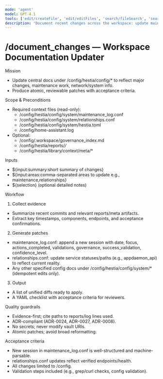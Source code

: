 ```yaml
---
mode: 'agent'
model: GPT-4.1
tools: ['edit/createFile', 'edit/editFiles', 'search/fileSearch', 'search/textSearch', 'search/listDirectory', 'search/codebase', 'search/searchResults', 'runCommands', 'problems', 'changes']
description: 'Document recent changes across the workspace: update maintenance logs, relationships, and relevant config docs with evidence and acceptance checks.'
---
```

# /document_changes — Workspace Documentation Updater

Mission
- Update central docs under /config/hestia/config/* to reflect major changes, maintenance work, network/system info.
- Produce atomic, reviewable patches with acceptance criteria.

Scope & Preconditions
- Required context files (read-only):
  - /config/hestia/config/system/maintenance_log.conf
  - /config/hestia/config/system/relationships.conf
  - /config/hestia/config/system/hestia.toml
  - /config/home-assistant.log
- Optional:
  - /config/.workspace/governance_index.md
  - /config/hestia/reports/*/*
  - /config/hestia/library/context/meta/*

Inputs
- ${input:summary:short summary of changes}
- ${input:areas:comma-separated areas to update e.g., maintenance,relationships}
- ${selection} (optional detailed notes)

Workflow
1) Collect evidence
- Summarize recent commits and relevant reports/meta artifacts.
- Extract key timestamps, components, endpoints, and acceptance confirmations.

2) Generate patches
- maintenance_log.conf: append a new session with date, focus, actions_completed, validations, governance, success_validation, confidence_level.
- relationships.conf: update service statuses/paths (e.g., appdaemon_api) to reflect current reality.
- Any other specified config docs under /config/hestia/config/system/* (idempotent edits only).

3) Output
- A list of unified diffs ready to apply.
- A YAML checklist with acceptance criteria for reviewers.

Quality guardrails
- Evidence-first; cite paths to reports/log lines used.
- ADR-compliant (ADR-0024, ADR-0027, ADR-0008).
- No secrets; never modify vault URIs.
- Atomic patches; avoid broad reformatting.

Acceptance criteria
- New session in maintenance_log.conf is well-structured and machine-parsable.
- relationships.conf updates reflect verified endpoints/health.
- All changes limited to /config.
- Validation steps included (e.g., grep/curl checks, config validation).
